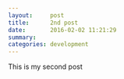 ```yaml
---
layout:     post
title:      2nd post
date:       2016-02-02 11:21:29
summary:   
categories: development
---
```


This is my second post
